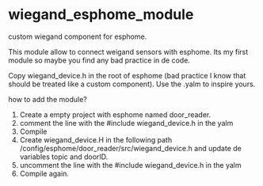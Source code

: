 # wiegand_esphome_module
custom wiegand component for esphome.

This module allow to connect weigand sensors with esphome.
Its my first module so maybe you find any bad practice in de code.

Copy wiegand_device.h in the root of esphome (bad practice I know that should be treated like a custom component).
Use the .yalm to inspire yours.

how to add the module?
1. Create a empty project with esphome named door_reader.
2. comment the line with the #include wiegand_device.h in the yalm
3. Compile
4. Create wiegand_device.H in the following path
    /config/esphome/door_reader/src/wiegand_device.h and update de variables topic and doorID.
5. uncomment the line with the #include wiegand_device.h in the yalm
6. Compile again.
